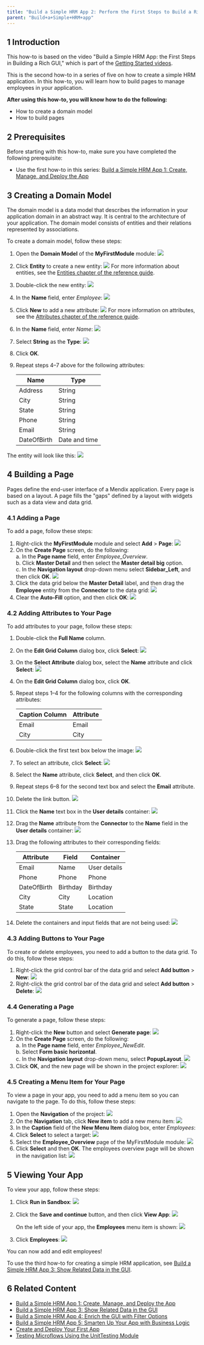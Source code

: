 ```yaml
---
title: "Build a Simple HRM App 2: Perform the First Steps to Build a Rich GUI"
parent: "Build+a+Simple+HRM+app"
---
```


## 1 Introduction

This how-to is based on the video "Build a Simple HRM App: the First Steps in Building a Rich GUI," which is part of the [Getting Started videos](http://gettingstarted.mendixcloud.com/link/courses/gettingstarted).

This is the second how-to in a series of five on how to create a simple HRM application. In this how-to, you will learn how to build pages to manage employees in your application.

**After using this how-to, you will know how to do the following:**

* How to create a domain model
* How to build pages

## 2 Prerequisites

Before starting with this how-to, make sure you have completed the following prerequisite:

* Use the first how-to in this series: [Build a Simple HRM App 1: Create, Manage, and Deploy the App](Build+a+simple+HRM+app+1+Create+manage+and+deploy+the+app)

## 3 Creating a Domain Model

The domain model is a data model that describes the information in your application domain in an abstract way. It is central to the architecture of your application. The domain model consists of entities and their relations represented by associations.

To create a domain model, follow these steps:

1. Open the **Domain Model** of the **MyFirstModule** module:
    ![](attachments/18448671/18580883.png) 
2. Click **Entity** to create a new entity:
    ![](attachments/18448671/18580882.png)
    For more information about entities, see the [Entities chapter of the reference guide](/refguide6/Entities).
3. Double-click the new entity:
    ![](attachments/18448671/18580878.png)
4. In the **Name** field, enter *Employee*:
    ![](attachments/18448671/18580877.png)
5. Click **New** to add a new attribute:
    ![](attachments/18448671/18580879.png)
    For more information on attributes, see the [Attributes chapter of the reference guide](/refguide6/Attributes).
6. In the **Name** field, enter *Name*:
    ![](attachments/18448671/18580876.png)
7. Select **String** as the **Type**:
    ![](attachments/18448671/18580875.png)
8. Click **OK**.
9. Repeat steps 4–7 above for the following attributes:<br>

   Name | Type
   --- | ---
   Address | String
   City | String
   State | String
   Phone | String
   Email | String
   DateOfBirth | Date and time

The entity will look like this:
![](attachments/18448671/18580874.png)

## 4 Building a Page

Pages define the end-user interface of a Mendix application. Every page is based on a layout. A page fills the "gaps" defined by a layout with widgets such as a data view and data grid.

### 4.1 Adding a Page

To add a page, follow these steps:

1. Right-click the **MyFirstModule** module and select **Add** > **Page**:
    ![](attachments/18448671/18580873.png) 
2. On the **Create Page** screen, do the following:<br>
    a. In the **Page name** field, enter *Employee_Overview*.<br>
    b. Click **Master Detail** and then select the **Master detail big** option.<br>
    c. In the **Navigation layout** drop-down menu select **Sidebar_Left**, and then click **OK**.
    ![](attachments/18448671/18580871.png) 
3. Click the data grid below the **Master Detail** label, and then drag the **Employee** entity from the **Connector** to the data grid:
    ![](attachments/18448671/18580870.png)
4. Clear the **Auto-Fill** option, and then click **OK**:
     ![](attachments/18448671/18580869.png)

### 4.2 Adding Attributes to Your Page

To add attributes to your page, follow these steps:

1. Double-click the **Full Name** column.
2. On the **Edit Grid Column** dialog box, click **Select**:
    ![](attachments/18448671/18580868.png) 
3. On the **Select Attribute** dialog box, select the **Name** attribute and click **Select**:
    ![](attachments/18448671/18580866.png)
4. On the **Edit Grid Column** dialog box, click **OK**.
5. Repeat steps 1–4 for the following columns with the corresponding attributes:

    Caption Column | Attribute
    --- | ---
    Email | Email
    City | City

6. Double-click the first text box below the image:
    ![](attachments/18448671/18580865.png)
7. To select an attribute, click **Select**:
    ![](attachments/18448671/18580864.png) 
8. Select the **Name** attribute, click **Select**, and then click **OK**.
9. Repeat steps 6–8 for the second text box and select the **Email** attribute.
10. Delete the link button.
    ![](attachments/18448671/18580847.png)
11. Click the **Name** text box in the **User details** container:
    ![](attachments/18448671/18580863.png) 
12. Drag the **Name** attribute from the **Connector** to the **Name** field in the **User details** container:
    ![](attachments/18448671/18580862.png) 
13. Drag the following attributes to their corresponding fields:

    Attribute | Field | Container
    --- | --- | ---
    Email | Name | User details
    Phone | Phone | Phone
    DateOfBirth | Birthday | Birthday
    City | City | Location
    State | State | Location

14. Delete the containers and input fields that are not being used:
    ![](attachments/18448671/18580861.png) 

### 4.3 Adding Buttons to Your Page

To create or delete employees, you need to add a button to the data grid. To do this, follow these steps:

1. Right-click the grid control bar of the data grid and select **Add button** > **New**:
    ![](attachments/18448671/18580860.png) 
2. Right-click the grid control bar of the data grid and select **Add button** > **Delete**:
    ![](attachments/18448671/18580858.png) 

### 4.4 Generating a Page

To generate a page, follow these steps:

1. Right-click the **New** button and select **Generate page**:
    ![](attachments/18448671/18580857.png) 
2. On the **Create Page** screen, do the following:<br>
    a. In the **Page name** field, enter *Employee_NewEdit*.<br>
    b. Select **Form basic horizontal**.<br>
    c. In the **Navigation layout** drop-down menu, select **PopupLayout**.
    ![](attachments/18448671/18580856.png) 
3.  Click **OK**, and the new page will be shown in the project explorer:
    ![](attachments/18448671/18580852.png)

### 4.5 Creating a Menu Item for Your Page

To view a page in your app, you need to add a menu item so you can navigate to the page. To do this, follow these steps:

1. Open the **Navigation** of the project:
    ![](attachments/18448671/18580854.png) 
2. On the **Navigation** tab, click **New item** to add a new menu item:
    ![](attachments/18448671/18580853.png) 
3. In the **Caption** field of the **New Menu Item** dialog box, enter *Employees*:
4. Click **Select** to select a target:
    ![](attachments/18448671/18580850.png)
5. Select the **Employee_Overview** page of the MyFirstModule module:
    ![](attachments/18448671/18580849.png)
6. Click **Select** and then **OK**. The employees overview page will be shown in the navigation list:
    ![](attachments/18448671/18580848.png) 

## 5 Viewing Your App

To view your app, follow these steps:

1. Click **Run in Sandbox**:
    ![](attachments/14091670/14385449.png)
2. Click the **Save and continue** button, and then click **View App**:
    ![](attachments/14091670/14385450.png)

    On the left side of your app, the **Employees** menu item is shown:
    ![](attachments/18448671/18580846.png) 
4. Click **Employees**:
    ![](attachments/18448671/18580845.png)

You can now add and edit employees! 

To use the third how-to for creating a simple HRM application, see [Build a Simple HRM App 3: Show Related Data in the GUI](Build+a+simple+HRM+app+3+Show+related+data+in+the+GUI).

## 6 Related Content

* [Build a Simple HRM App 1: Create, Manage, and Deploy the App](Build+a+simple+HRM+app+1+Create+manage+and+deploy+the+app)
* [Build a Simple HRM App 3: Show Related Data in the GUI](Build+a+simple+HRM+app+3+Show+related+data+in+the+GUI)
* [Build a Simple HRM App 4: Enrich the GUI with Filter Options](Build+a+simple+HRM+app+4+Enrich+the+GUI+with+Filter+Options)
* [Build a Simple HRM App 5: Smarten Up Your App with Business Logic](Build+a+simple+HRM+app+5+Smarten+up+your+app+with+business+logic)
* [Create and Deploy Your First App](Create+and+Deploy+Your+First+App)
* [Testing Microflows Using the UnitTesting Module](Testing+microflows+using+the+UnitTesting+module)
